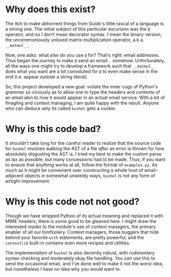 # Why does this exist?

The itch to make abhorrent things from Guido's little rascal of a language is a strong one. The initial subject of this particular excursion was the `@` operator, and no I don't mean decorator syntax. I mean the binary version, the unceremoniously unloved matrix multiplication operator, a.k.a. `__matmul__`.

Now, one asks: what *else* do you use `@` for? That's right: email addresses. Thus began the journey to make `@` send an email... somehow. Unfortunately, all the ways one might try to develop a framework such that `__matmul__` does what you want are a bit convoluted for `@` to even make sense in the end (i.e. appear *outside* a string literal).

So, this project developed a new goal: violate the inner cogs of Python's grammar so viciously as to allow one to type the headers and contents of an email akin to how it would appear in an actual email service. With a bit of finagling and context managing, I am quite happy with the result. Anyone who can deduce why its called `bushel` gets a cookie.

# Why is this code bad?

It shouldn't take long for the careful reader to realize that the source code for `bushel` involves walking the AST of a file *after* an error is thrown for how absolutely disgusting the AST is. I tried my best to make the custom parse as lax as possible, but many concessions had to be made. Thus, if you want to ensure that anything works at all, follow the format of `examples.py`. As much as it might be convenient over constructing a whole host of email-adjacent objects in somewhat unwieldy ways, `bushel` is not any form of airtight improvement.

# Why is this code not not good?

Though we have stripped Python of its actual meaning and replaced it with MIME headers, there is some good to be gleaned here. I might draw the interested reader to the module's use of context managers, the primary enabler of all our tomfoolery. Context managers, those buggers that hide behind your favorite `with` statements, are pretty powerful, and the `contextlib` built-in contains even more recipes and utilities.

The implementation of `bushel` is also decently robust, with rudimentary syntax checking and moderately okay file handling. You *can* use this to send the occasional email, and I've done well to make it not the worst idea, but nonetheless I have no idea why you would want to.